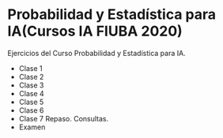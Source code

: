 # Probabilidad y Estadística para IA(Cursos IA FIUBA 2020)

Ejercicios del Curso Probabilidad y Estadística para IA.

- Clase 1
- Clase 2
- Clase 3
- Clase 4
- Clase 5
- Clase 6
- Clase 7 Repaso. Consultas.
- Examen 